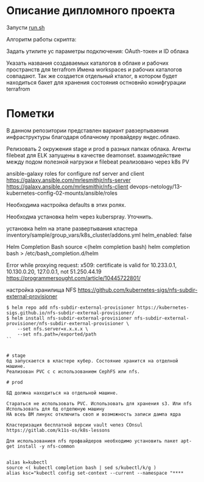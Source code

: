 # Описание дипломного проекта

Запусти [run.sh](./run.sh)

Алгоритм работы скрипта:

Задать утилите yc параметры подключения: OAuth-токен и ID облака

Указать названия создаваемыx каталогов в облаке и рабочих пространств для terrafrom
Имена workspaces и рабочих каталогов совпадают.
Так же создается отдельный кталог, в котором будет находиться бакет для хранения состояния остновнйо конифгурации terrafrom





# Пометки

В данном репозитории представлен вариант равзертываения инфраструктуры благодаря облачному провайдеру яндес.облако.


Релизовать 2 окружения stage и prod в разных папках облака.
Агенты filebeat для ELK запущены в качестве deamonset.
взаимодействие между подом полезной нагрузки и filebeat реализовано через k8s PV

ansible-galaxy roles for configure nsf server and client
https://galaxy.ansible.com/mrlesmithjr/nfs-server
https://galaxy.ansible.com/mrlesmithjr/nfs-client
devops-netology/13-kubernetes-config-02-mounts/ansible/roles

Необходима настройка defaults в этих ролях.

Необходма установка helm через kuberspray. Уточнить.

установка helm на этапе развертывания кластера
inventory/sample/group_vars/k8s_cluster/addons.yml
helm_enabled: false

Helm Completion Bash
source <(helm completion bash)
helm completion bash > /etc/bash_completion.d/helm

Error while proxying request: x509: certificate is valid for 10.233.0.1, 10.130.0.20, 127.0.0.1, not 51.250.44.19
https://programmersought.com/article/10445722801/

настройка хранилища NFS
https://github.com/kubernetes-sigs/nfs-subdir-external-provisioner

```console
$ helm repo add nfs-subdir-external-provisioner https://kubernetes-sigs.github.io/nfs-subdir-external-provisioner/
$ helm install nfs-subdir-external-provisioner nfs-subdir-external-provisioner/nfs-subdir-external-provisioner \
    --set nfs.server=x.x.x.x \
    --set nfs.path=/exported/path
``


# stage
бд запускается в кластере кубер. Состояние хранится на отделной машине. 
Реализован PVC c с использованием CephFS или nfs.

# prod

БД должна находиться на отдельной машине.

Стараться не использовать PVC. Использовать для хранения s3. Или nfs
Использовать для бд отделюную машину
НА всеъ ВМ линукс отключить своп и возможность записи дампа ядра

Кластеризация бесплатной версии vault чепез COnsul 
https://gitlab.com/k11s-os/k8s-lessons

Для использованиея nfs профвайдеров необходимо установить пакет apt-get install -y nfs-common


alias k=kubectl
source <( kubectl completion bash | sed s/kubectl/k/g )
alias ksc="kubectl config set-context --current --namespace "****